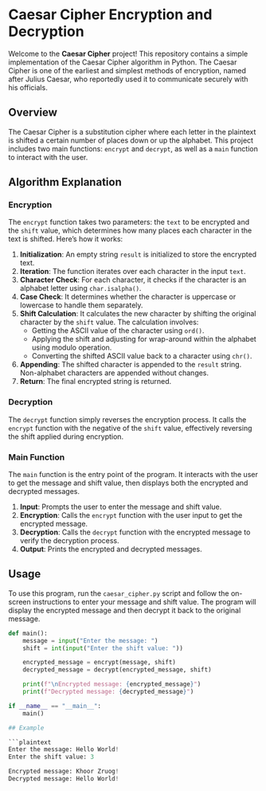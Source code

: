 # Caesar Cipher Encryption and Decryption

Welcome to the **Caesar Cipher** project! This repository contains a simple implementation of the Caesar Cipher algorithm in Python. The Caesar Cipher is one of the earliest and simplest methods of encryption, named after Julius Caesar, who reportedly used it to communicate securely with his officials.

## Overview

The Caesar Cipher is a substitution cipher where each letter in the plaintext is shifted a certain number of places down or up the alphabet. This project includes two main functions: `encrypt` and `decrypt`, as well as a `main` function to interact with the user.

## Algorithm Explanation

### Encryption

The `encrypt` function takes two parameters: the `text` to be encrypted and the `shift` value, which determines how many places each character in the text is shifted. Here’s how it works:

1. **Initialization**: An empty string `result` is initialized to store the encrypted text.
2. **Iteration**: The function iterates over each character in the input `text`.
3. **Character Check**: For each character, it checks if the character is an alphabet letter using `char.isalpha()`.
4. **Case Check**: It determines whether the character is uppercase or lowercase to handle them separately.
5. **Shift Calculation**: It calculates the new character by shifting the original character by the `shift` value. The calculation involves:
   - Getting the ASCII value of the character using `ord()`.
   - Applying the shift and adjusting for wrap-around within the alphabet using modulo operation.
   - Converting the shifted ASCII value back to a character using `chr()`.
6. **Appending**: The shifted character is appended to the `result` string. Non-alphabet characters are appended without changes.
7. **Return**: The final encrypted string is returned.

### Decryption

The `decrypt` function simply reverses the encryption process. It calls the `encrypt` function with the negative of the `shift` value, effectively reversing the shift applied during encryption.

### Main Function

The `main` function is the entry point of the program. It interacts with the user to get the message and shift value, then displays both the encrypted and decrypted messages.

1. **Input**: Prompts the user to enter the message and shift value.
2. **Encryption**: Calls the `encrypt` function with the user input to get the encrypted message.
3. **Decryption**: Calls the `decrypt` function with the encrypted message to verify the decryption process.
4. **Output**: Prints the encrypted and decrypted messages.

## Usage

To use this program, run the `caesar_cipher.py` script and follow the on-screen instructions to enter your message and shift value. The program will display the encrypted message and then decrypt it back to the original message.

```python
def main():
    message = input("Enter the message: ")
    shift = int(input("Enter the shift value: "))

    encrypted_message = encrypt(message, shift)
    decrypted_message = decrypt(encrypted_message, shift)

    print(f"\nEncrypted message: {encrypted_message}")
    print(f"Decrypted message: {decrypted_message}")

if __name__ == "__main__":
    main()

## Example

```plaintext
Enter the message: Hello World!
Enter the shift value: 3

Encrypted message: Khoor Zruog!
Decrypted message: Hello World!
